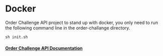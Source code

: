 # Docker

Order Challenge API project to stand up with docker, you only need to run the following command line in the order-challange directory.

```
sh init.sh
```

#### [Order Challenge API Documentation](https://github.com/iamserkanyilmaz/order-challenge/tree/master/order-challenge-api#readme)